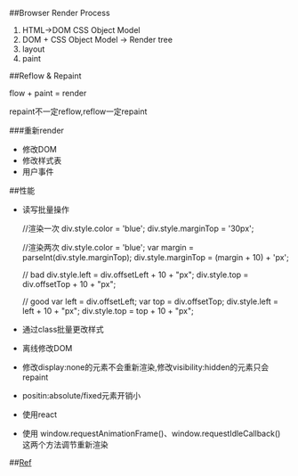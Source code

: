 ##Browser Render Process

1. HTML->DOM CSS Object Model
2. DOM + CSS Object Model -> Render tree
3. layout
4. paint

##Reflow & Repaint

flow + paint = render

repaint不一定reflow,reflow一定repaint

###重新render

+ 修改DOM
+ 修改样式表
+ 用户事件


##性能

+ 读写批量操作

    //渲染一次
    div.style.color = 'blue';
    div.style.marginTop = '30px';

    //渲染两次
    div.style.color = 'blue';
    var margin = parseInt(div.style.marginTop);
    div.style.marginTop = (margin + 10) + 'px';

    // bad
    div.style.left = div.offsetLeft + 10 + "px";
    div.style.top = div.offsetTop + 10 + "px";

    // good
    var left = div.offsetLeft;
    var top  = div.offsetTop;
    div.style.left = left + 10 + "px";
    div.style.top = top + 10 + "px";

+ 通过class批量更改样式

+ 离线修改DOM

+ 修改display:none的元素不会重新渲染,修改visibility:hidden的元素只会repaint

+ positin:absolute/fixed元素开销小

+ 使用react

+ 使用 window.requestAnimationFrame()、window.requestIdleCallback() 这两个方法调节重新渲染


##[Ref](http://www.ruanyifeng.com/blog/2015/09/web-page-performance-in-depth.html)
